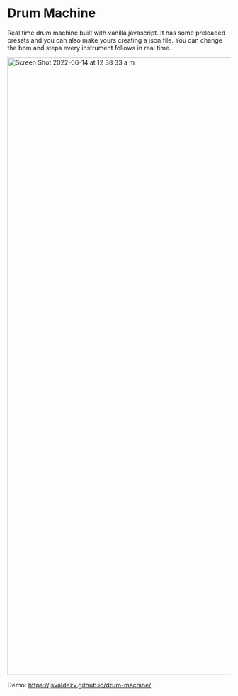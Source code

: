 # Drum Machine

Real time drum machine built with vanilla javascript. It has some preloaded presets and you can also make yours creating a json file. You can change
the bpm and steps every instrument follows in real time.

<img width="1392" alt="Screen Shot 2022-06-14 at 12 38 33 a m" src="https://user-images.githubusercontent.com/47612276/173501373-1b4f83a0-bace-4614-af88-d64550b04632.png">

Demo: https://jsvaldezv.github.io/drum-machine/
